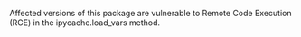 Affected versions of this package are vulnerable to Remote Code Execution (RCE) in the ipycache.load_vars method.